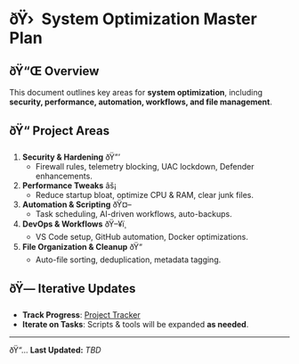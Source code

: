 ﻿# ðŸ›  System Optimization Master Plan

## ðŸ“Œ Overview
This document outlines key areas for **system optimization**, including **security, performance, automation, workflows, and file management**.

## ðŸ“ Project Areas
1. **Security & Hardening** ðŸ”’  
   - Firewall rules, telemetry blocking, UAC lockdown, Defender enhancements.
2. **Performance Tweaks** âš¡  
   - Reduce startup bloat, optimize CPU & RAM, clear junk files.
3. **Automation & Scripting** ðŸ¤–  
   - Task scheduling, AI-driven workflows, auto-backups.
4. **DevOps & Workflows** ðŸ–¥ï¸  
   - VS Code setup, GitHub automation, Docker optimizations.
5. **File Organization & Cleanup** ðŸ“  
   - Auto-file sorting, deduplication, metadata tagging.

## ðŸ— Iterative Updates  
- **Track Progress**: [Project Tracker](../Trackers/Project_Tracker.csv)  
- **Iterate on Tasks**: Scripts & tools will be expanded **as needed**.

---
ðŸ“… **Last Updated:** _TBD_


